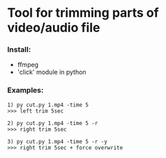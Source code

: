 # Tool for trimming parts of video/audio file

### Install:
* ffmpeg
* 'click' module in python

### Examples:

	1) py cut.py 1.mp4 -time 5	
	>>> left trim 5sec

	2) py cut.py 1.mp4 -time 5 -r	
	>>> right trim 5sec

	3) py cut.py 1.mp4 -time 5 -r -y	
	>>> right trim 5sec + force overwrite
